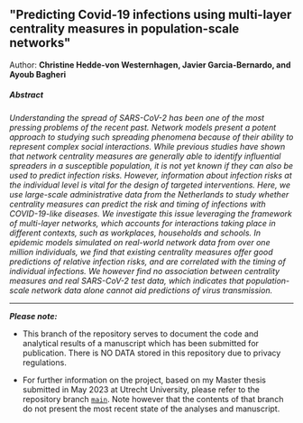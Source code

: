 ## "Predicting Covid-19 infections using multi-layer centrality measures in population-scale networks"
Author: **Christine Hedde-von Westernhagen, Javier Garcia-Bernardo, and Ayoub Bagheri**

##### Abstract

*Understanding the spread of SARS-CoV-2 has been one of the most pressing problems of the recent past. Network models present a potent approach to studying such spreading phenomena because of their ability to represent complex social interactions. While previous studies have shown that network centrality measures are generally able to identify influential spreaders in a susceptible population, it is not yet known if they can also be used to predict infection risks. However, information about infection risks at the individual level is vital for the design of targeted interventions. Here, we use large-scale administrative data from the Netherlands to study whether centrality measures can predict the risk and timing of infections with COVID-19-like diseases. We investigate this issue leveraging the framework of multi-layer networks, which accounts for interactions taking place in different contexts, such as workplaces, households and schools. In epidemic models simulated on real-world network data from over one million individuals, we find that existing centrality measures offer good predictions of relative infection risks, and are correlated with the timing of individual infections. We however find no association between centrality measures and real SARS-CoV-2 test data, which indicates that population-scale network data alone cannot aid predictions of virus transmission.*

---

***Please note:***

- This branch of the repository serves to document the code and analytical results of a manuscript which has been submitted for publication. There is NO DATA stored in this repository due to privacy regulations.

- For further information on the project, based on my Master thesis submitted in May 2023 at Utrecht University, please refer to the repository branch [`main`](https://github.com/christine-hvw/thesis_disclosed/tree/main). Note however that the contents of that branch do not present the most recent state of the analyses and manuscript.


